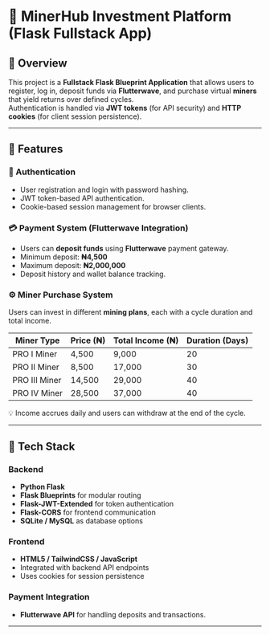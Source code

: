 # 💎 MinerHub Investment Platform (Flask Fullstack App)

## 🧩 Overview
This project is a **Fullstack Flask Blueprint Application** that allows users to register, log in, deposit funds via **Flutterwave**, and purchase virtual **miners** that yield returns over defined cycles.  
Authentication is handled via **JWT tokens** (for API security) and **HTTP cookies** (for client session persistence).  

---

## 🚀 Features

### 🔐 Authentication
- User registration and login with password hashing.
- JWT token-based API authentication.
- Cookie-based session management for browser clients.

### 💳 Payment System (Flutterwave Integration)
- Users can **deposit funds** using **Flutterwave** payment gateway.
- Minimum deposit: **₦4,500**
- Maximum deposit: **₦2,000,000**
- Deposit history and wallet balance tracking.

### ⚙️ Miner Purchase System
Users can invest in different **mining plans**, each with a cycle duration and total income.

| Miner Type   | Price (₦) | Total Income (₦) | Duration (Days) |
|---------------|-----------|------------------|-----------------|
| PRO I Miner   | 4,500     | 9,000            | 20              |
| PRO II Miner  | 8,500     | 17,000           | 30              |
| PRO III Miner | 14,500    | 29,000           | 40              |
| PRO IV Miner  | 28,500    | 37,000           | 40              |

💡 Income accrues daily and users can withdraw at the end of the cycle.

---

## 🧱 Tech Stack

### Backend
- **Python Flask**
- **Flask Blueprints** for modular routing
- **Flask-JWT-Extended** for token authentication
- **Flask-CORS** for frontend communication
- **SQLite / MySQL** as database options

### Frontend
- **HTML5 / TailwindCSS / JavaScript**
- Integrated with backend API endpoints
- Uses cookies for session persistence

### Payment Integration
- **Flutterwave API** for handling deposits and transactions.

---

